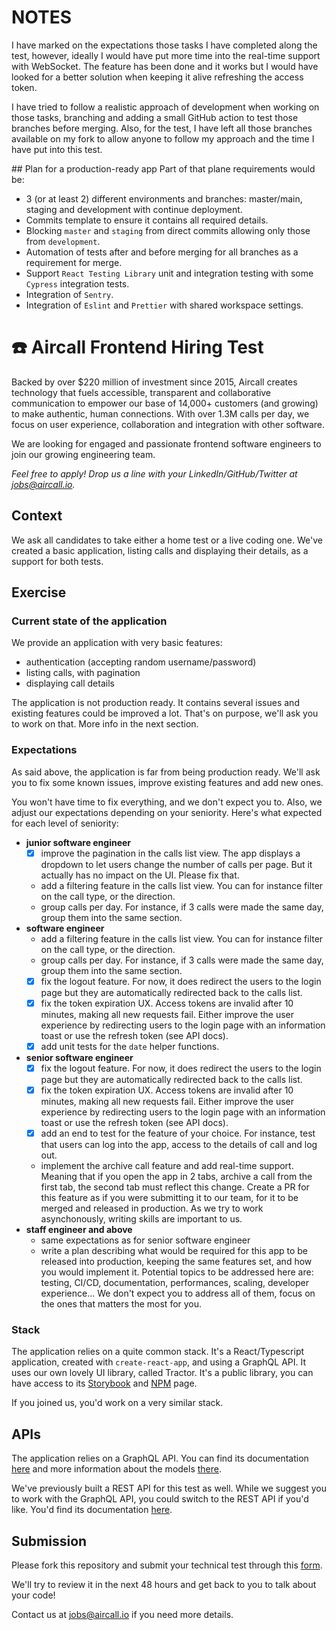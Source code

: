# NOTES
I have marked on the expectations those tasks I have completed along the test, however, ideally I would have put more time into the real-time support with WebSocket. The feature has been done and it works but I would have looked for a better solution when keeping it alive refreshing the access token.

I have tried to follow a realistic approach of development when working on those tasks, branching and adding a small GitHub action to test those branches before merging. Also, for the test, I have left all those branches available on my fork to allow anyone to follow my approach and the time I have put into this test.

## Plan for a production-ready app
Part of that plane requirements would be:
- 3 (or at least 2) different environments and branches: master/main, staging and development with continue deployment.
- Commits template to ensure it contains all required details.
- Blocking `master` and `staging` from direct commits allowing only those from `development`.
- Automation of tests after and before merging for all branches as a requirement for merge.
- Support `React Testing Library` unit and integration testing with some `Cypress` integration tests.
- Integration of `Sentry`.
- Integration of `Eslint` and `Prettier` with shared workspace settings.

# :phone: Aircall Frontend Hiring Test

Backed by over $220 million of investment since 2015, Aircall creates technology that fuels accessible, transparent and collaborative communication to empower our base of 14,000+ customers (and growing) to make authentic, human connections. With over 1.3M calls per day, we focus on user experience, collaboration and integration with other software.

We are looking for engaged and passionate frontend software engineers to join our growing engineering team.

_Feel free to apply! Drop us a line with your LinkedIn/GitHub/Twitter at jobs@aircall.io._

## Context

We ask all candidates to take either a home test or a live coding one. We've created a basic application, listing calls and displaying their details, as a support for both tests.

## Exercise

### Current state of the application

We provide an application with very basic features:

- authentication (accepting random username/password)
- listing calls, with pagination
- displaying call details

The application is not production ready. It contains several issues and existing features could be improved a lot. That's on purpose, we'll ask you to work on that. More info in the next section.

### Expectations

As said above, the application is far from being production ready. We'll ask you to fix some known issues, improve existing features and add new ones.

You won't have time to fix everything, and we don't expect you to. Also, we adjust our expectations depending on your seniority. Here's what expected for each level of seniority:

- **junior software engineer**
  - [X] improve the pagination in the calls list view. The app displays a dropdown to let users change the number of calls per page. But it actually has no impact on the UI. Please fix that.
  - add a filtering feature in the calls list view. You can for instance filter on the call type, or the direction.
  - group calls per day. For instance, if 3 calls were made the same day, group them into the same section.
- **software engineer**
  - add a filtering feature in the calls list view. You can for instance filter on the call type, or the direction.
  - group calls per day. For instance, if 3 calls were made the same day, group them into the same section.
  - [X] fix the logout feature. For now, it does redirect the users to the login page but they are automatically redirected back to the calls list.
  - [X] fix the token expiration UX. Access tokens are invalid after 10 minutes, making all new requests fail. Either improve the user experience by redirecting users to the login page with an information toast or use the refresh token (see API docs).
  - [X] add unit tests for the `date` helper functions.
- **senior software engineer**
  - [X] fix the logout feature. For now, it does redirect the users to the login page but they are automatically redirected back to the calls list.
  - [X] fix the token expiration UX. Access tokens are invalid after 10 minutes, making all new requests fail. Either improve the user experience by redirecting users to the login page with an information toast or use the refresh token (see API docs).
  - [X] add an end to test for the feature of your choice. For instance, test that users can log into the app, access to the details of call and log out.
  - implement the archive call feature and add real-time support. Meaning that if you open the app in 2 tabs, archive a call from the first tab, the second tab must reflect this change. Create a PR for this feature as if you were submitting it to our team, for it to be merged and released in production. As we try to work asynchonously, writing skills are important to us.
- **staff engineer and above**
  - same expectations as for senior software engineer
  - write a plan describing what would be required for this app to be released into production, keeping the same features set, and how you would implement it. Potential topics to be addressed here are: testing, CI/CD, documentation, performances, scaling, developer experience... We don't expect you to address all of them, focus on the ones that matters the most for you.

### Stack

The application relies on a quite common stack. It's a React/Typescript application, created with `create-react-app`, and using a GraphQL API. It uses our own lovely UI library, called Tractor. It's a public library, you can have access to its [Storybook](http://tractor.aircall.io/) and [NPM](https://www.npmjs.com/package/@aircall/tractor) page.

If you joined us, you'd work on a very similar stack.

## APIs

The application relies on a GraphQL API. You can find its documentation [here](documentation/GRAPHQL_API.md) and more information about the models [there](documentation/MODELS.md).

We've previously built a REST API for this test as well. While we suggest you to work with the GraphQL API, you could switch to the REST API if you'd like. You'd find its documentation [here](documentation/REST_API.md).

## Submission

Please fork this repository and submit your technical test through this [form](https://forms.gle/1TG1snJoGgvPKox5A).

We'll try to review it in the next 48 hours and get back to you to talk about your code!

Contact us at jobs@aircall.io if you need more details.
